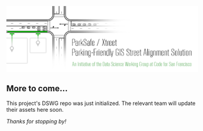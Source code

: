 ![](gis-parking-fix_header.png)
## More to come...

This project's DSWG repo was just initialized. The relevant team will update their assets here soon.

*Thanks for stopping by!*
